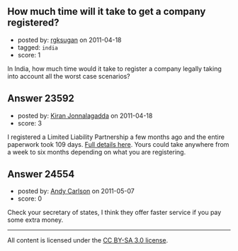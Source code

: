 ## How much time will it take to get a company registered?

- posted by: [rgksugan](https://stackexchange.com/users/-1/8675-rgksugan) on 2011-04-18
- tagged: `india`
- score: 1

In India, how much time would it take to register a company legally taking into account all the worst case scenarios?


## Answer 23592

- posted by: [Kiran Jonnalagadda](https://stackexchange.com/users/-1/9760-kiran-jonnalagadda) on 2011-04-18
- score: 3

I registered a Limited Liability Partnership a few months ago and the entire paperwork took 109 days. [Full details here](http://jace.zaiki.in/2011/02/21/registering-a-limited-liability-partnership). Yours could take anywhere from a week to six months depending on what you are registering.


## Answer 24554

- posted by: [Andy Carlson](https://stackexchange.com/users/-1/10270-andy-carlson) on 2011-05-07
- score: 0

Check your secretary of states, I think they offer faster service if you pay some extra money.



---

All content is licensed under the [CC BY-SA 3.0 license](https://creativecommons.org/licenses/by-sa/3.0/).
